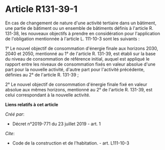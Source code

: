 # Article R131-39-1

En cas de changement de nature d'une activité tertiaire dans un bâtiment, une partie de bâtiment ou un ensemble de bâtiments
définis à l'article R. 131-38, les nouveaux objectifs à prendre en considération pour l'application de l'obligation
mentionnée à l'article L. 111-10-3 sont les suivants :

1° Le nouvel objectif de consommation d'énergie finale aux horizons 2030, 2040 et 2050, mentionné au 1° de l'article R.
131-39, est établi sur la base du niveau de consommation de référence initial, auquel est appliqué le rapport entre les
niveaux de consommation fixés en valeur absolue d'une part pour la nouvelle activité, d'autre part pour l'activité
précédente, définies au 2° de l'article R. 131-39 ;

2° Le nouvel objectif de consommation d'énergie finale fixé en valeur absolue aux mêmes horizons, mentionné au 2° de
l'article R. 131-39, est celui correspondant à la nouvelle activité.

**Liens relatifs à cet article**

_Créé par_:

  - Décret n°2019-771 du 23 juillet 2019 - art. 1

_Cite_:

  - Code de la construction et de l'habitation. - art. L111-10-3
